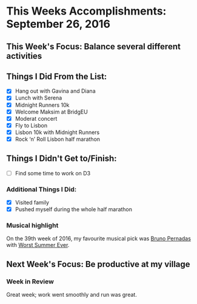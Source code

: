 # This Weeks Accomplishments: September 26, 2016

## This Week's Focus: Balance several different activities

## Things I Did From the List:
- [x] Hang out with Gavina and Diana
- [x] Lunch with Serena
- [x] Midnight Runners 10k
- [x] Welcome Maksim at BridgEU
- [x] Moderat concert
- [x] Fly to Lisbon
- [x] Lisbon 10k with Midnight Runners
- [x] Rock ‘n’ Roll Lisbon half marathon

## Things I Didn't Get to/Finish:
- [ ] Find some time to work on D3

### Additional Things I Did:
- [x] Visited family
- [x] Pushed myself during the whole half marathon

### Musical highlight
On the 39th week of 2016, my favourite musical pick was [Bruno Pernadas](https://www.facebook.com/brunopernadaspage) with [Worst Summer Ever](https://open.spotify.com/album/1xBF1qiymZJUFqET7kkFGq).

## Next Week's Focus: Be productive at my village

### Week in Review
Great week; work went smoothly and run was great.

